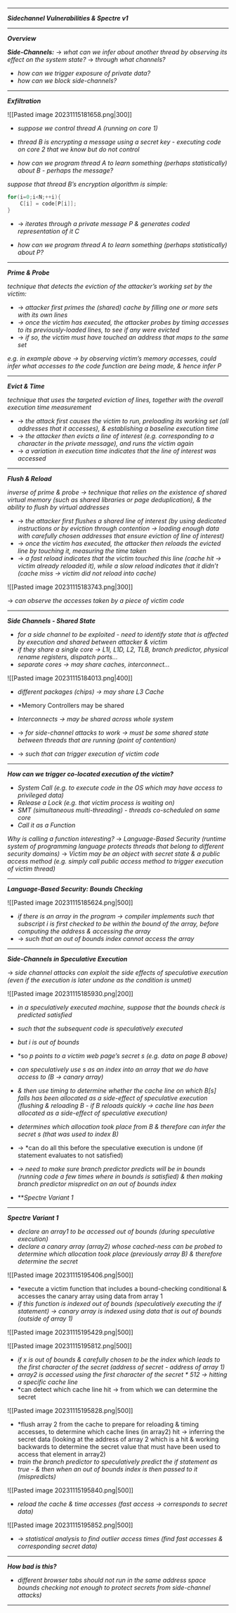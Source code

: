 
- - - 

***Sidechannel Vulnerabilities & Spectre v1***

- - - 

***Overview***

***Side-Channels:***
→ *what can we infer about another thread by observing its effect on the system state?*
→ *through what channels?*

- *how can we trigger exposure of private data?*
- *how can we block side-channels?*

- - - 

***Exfiltration***

![[Pasted image 20231115181658.png|300]]

- *suppose we control thread A (running on core 1)*
- *thread B is encrypting a message using a secret key - executing code on core 2 that we know but do not control*

- *how can we program thread A to learn something (perhaps statistically) about B - perhaps the message?*

*suppose that thread B’s encryption algorithm is simple:*

```cpp
for(i=0;i<N;++i){
	C[i] = code[P[i]];
}
```

- → *iterates through a private message P & generates coded representation of it C*

- *how can we program thread A to learn something (perhaps statistically) about P?*

- - - 

***Prime & Probe***

*technique that detects the eviction of the attacker’s working set by the victim:*
- → *attacker first primes the (shared) cache by filling one or more sets with its own lines*
- *→ once the victim has executed, the attacker probes by timing accesses to its previously-loaded lines, to see if any were evicted*
- → *if so, the victim must have touched an address that maps to the same set*

*e.g. in example above → by observing victim’s memory accesses, could infer what accesses to the code function are being made, & hence infer P*

- - - 

***Evict & Time***

*technique that uses the targeted eviction of lines, together with the overall execution time measurement*
- → *the attack first causes the victim to run, preloading its working set (all addresses that it accesses), & establishing a baseline execution time*
- → *the attacker then evicts a line of interest (e.g. corresponding to a character in the private message), and runs the victim again*
- → *a variation in execution time indicates that the line of interest was accessed*

- - - 

***Flush & Reload***

*inverse of prime & probe → technique that relies on the existence of shared virtual memory (such as shared libraries or page deduplication), & the ability to flush by virtual addresses*

- → *the attacker first flushes a shared line of interest (by using dedicated instructions or by eviction through contention → loading enough data with carefully chosen addresses that ensure eviction of line of interest)*
- → *once the victim has executed, the attacker then reloads the evicted line by touching it, measuring the time taken*
- → *a fast reload indicates that the victim touched this line (cache hit → victim already reloaded it), while a slow reload indicates that it didn’t (cache miss → victim did not reload into cache)*

![[Pasted image 20231115183743.png|300]]

→ *can observe the accesses taken by a piece of victim code*

- - - 

***Side Channels - Shared State***

- *for a side channel to be exploited - need to identify state that is affected by execution and shared between attacker & victim*
- *if they share a single core → L1I, L1D, L2, TLB, branch predictor, physical rename registers, dispatch ports…*
- *separate cores → may share caches, interconnect…*

![[Pasted image 20231115184013.png|400]]

- *different packages (chips) → may share L3 Cache*
- *Memory Controllers may be shared
- *Interconnects → may be shared across whole system*

- → *for side-channel attacks to work → must be some shared state between threads that are running (point of contention)*
- → *such that can trigger execution of victim code*

- - - 

***How can we trigger co-located execution of the victim?***

- *System Call (e.g. to execute code in the OS which may have access to privileged data)*
- *Release a Lock (e.g. that victim process is waiting on)*
- *SMT (simultaneous multi-threading) - threads co-scheduled on same core*
- *Call it as a Function*

*Why is calling a function interesting?*
→ *Language-Based Security (runtime system of programming language protects threads that belong to different security domains)*
→ *Victim may be an object with secret state & a public access method (e.g. simply call public access method to trigger execution of victim thread)*

- - - 

***Language-Based Security: Bounds Checking***

![[Pasted image 20231115185624.png|500]]

- *if there is an array in the program → compiler implements such that subscript i is first checked to be within the bound of the array, before computing the address & accessing the array*
- → *such that an out of bounds index cannot access the array*

- - - 

***Side-Channels in Speculative Execution***

→ *side channel attacks can exploit the side effects of speculative execution (even if the execution is later undone as the condition is unmet)*

![[Pasted image 20231115185930.png|200]]

- *in a speculatively executed machine, suppose that the bounds check is predicted satisfied*
- *such that the subsequent code is speculatively executed*
- *but i is out of bounds*

- *so *p points to a victim web page’s secret s (e.g. data on page B above)*
- *can speculatively use s as an index into an array that we do have access to (B → canary array)*
- *& then use timing to determine whether the cache line on which B[s] falls has been allocated as a side-effect of speculative execution (flushing & reloading B - if B reloads quickly → cache line has been allocated as a side-effect of speculative execution)*
- *determines which allocation took place from B & therefore can infer the secret s (that was used to index B)*
- → *can do all this before the speculative execution is undone (if statement evaluates to not satisfied)

- → *need to make sure branch predictor predicts will be in bounds (running code a few times where in bounds is satisfied) & then making branch predictor mispredict on an out of bounds index*

- ***Spectre Variant 1*

- - - 

***Spectre Variant 1***

- *declare an array1 to be accessed out of bounds (during speculative execution)*
- *declare a canary array (array2) whose cached-ness can be probed to determine which allocation took place (previously array B) & therefore determine the secret*

![[Pasted image 20231115195406.png|500]]

- *execute a victim function that includes a bound-checking conditional & accesses the canary array using data from array 1
- *if this function is indexed out of bounds (speculatively executing the if statement) → canary array is indexed using data that is out of bounds (outside of array 1)*

![[Pasted image 20231115195429.png|500]]

![[Pasted image 20231115195812.png|500]]

- *if x is out of bounds & carefully chosen to be the index which leads to the first character of the secret (address of secret - address of array 1)*
- *array2 is accessed using the first character of the secret * 512 → hitting a specific cache line*
- *can detect which cache line hit → from which we can determine the secret

![[Pasted image 20231115195828.png|500]]

- *flush array 2 from the cache to prepare for reloading & timing accesses, to determine which cache lines (in array2) hit → inferring the secret data (looking at the address of array 2 which is a hit & working backwards to determine the secret value that must have been used to access that element in array2)
- *train the branch predictor to speculatively predict the if statement as true - & then when an out of bounds index is then passed to it (mispredicts)*

![[Pasted image 20231115195840.png|500]]

- *reload the cache & time accesses (fast access → corresponds to secret data)*

![[Pasted image 20231115195852.png|500]]

- → *statistical analysis to find outlier access times (find fast accesses & corresponding secret data)*

- - - 

***How bad is this?***

- *different browser tabs should not run in the same address space bounds checking not enough to protect secrets from side-channel attacks)*

- - - 


